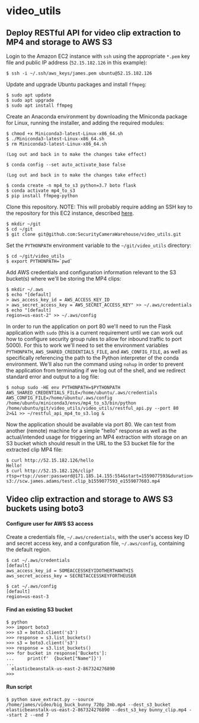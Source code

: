 # video_utils

## Deploy RESTful API for video clip extraction to MP4 and storage to AWS S3

Login to the Amazon EC2 instance with `ssh` using the appropriate `*.pem` key file 
and public IP address (`52.15.182.126` in this example):
```
$ ssh -i ~/.ssh/aws_keys/james.pem ubuntu@52.15.182.126
```

Update and upgrade Ubuntu packages and install `ffmpeg`:
```
$ sudo apt update
$ sudo apt upgrade
$ sudo apt install ffmpeg
```

Create an Anaconda environment by downloading the Miniconda package for Linux, 
running the installer, and adding the required modules:
```
$ chmod +x Miniconda3-latest-Linux-x86_64.sh
$ ./Miniconda3-latest-Linux-x86_64.sh
$ rm Miniconda3-latest-Linux-x86_64.sh

(Log out and back in to make the changes take effect)

$ conda config --set auto_activate_base false

(Log out and back in to make the changes take effect)

$ conda create -n mp4_to_s3 python=3.7 boto flask
$ conda activate mp4_to_s3
$ pip install ffmpeg-python
```

Clone this repository. NOTE: This will probably require adding an SSH key to the 
repository for this EC2 instance, described 
[here](https://help.github.com/en/articles/generating-a-new-ssh-key-and-adding-it-to-the-ssh-agent).
```
$ mkdir ~/git
$ cd ~/git
$ git clone git@github.com:SecurityCameraWarehouse/video_utils.git
```

Set the `PYTHONPATH` environment variable to the `~/git/video_utils` directory:
```
$ cd ~/git/video_utils
$ export PYTHONPATH=`pwd`
```

Add AWS credentials and configuration information relevant to the S3 bucket(s) 
where we'll be storing the MP4 clips:
```
$ mkdir ~/.aws
$ echo "[default]
> aws_access_key_id = AWS_ACCESS_KEY_ID
> aws_secret_access_key = AWS_SECRET_ACCESS_KEY" >> ~/.aws/credentials
$ echo "[default]
region=us-east-2" >> ~/.aws/config
```

In order to run the application on port 80 we'll need to run the Flask application 
with `sudo` (this is a current requirement until we can work out how to configure 
security group rules to allow for inbound traffic to port 5000). For this to work
we'll need to set the environment variables `PYTHONPATH`, `AWS_SHARED_CREDENTIALS_FILE`, 
and `AWS_CONFIG_FILE`, as well as specifically referencing the path to the Python 
interpreter of the conda environment. We'll also run the command using `nohup` in 
order to prevent the application from terminating if we log out of the shell, and 
we redirect standard error and output to a log file:
```
$ nohup sudo -HE env PYTHONPATH=$PYTHONPATH AWS_SHARED_CREDENTIALS_FILE=/home/ubuntu/.aws/credentials AWS_CONFIG_FILE=/home/ubuntu/.aws/config /home/ubuntu/miniconda3/envs/mp4_to_s3/bin/python /home/ubuntu/git/video_utils/video_utils/restful_api.py --port 80  2>&1 >> ~/restful_api_mp4_to_s3.log &
```

Now the application should be available via port 80. We can test from another 
(remote) machine for a simple "hello" response as well as the actual/intended usage 
for triggering an MP4 extraction with storage on an S3 bucket which should result 
in the URL to the S3 bucket file for the extracted clip MP4 file: 
```
$ curl http://52.15.182.126/hello
Hello!
$ curl http://52.15.182.126/clip?rtsp=rtsp://user:password@171.185.14.155:554&start=1559077593&duration=10&bucket=scw.james.adams&prefix=test
s3://scw.james.adams/test.clip_b1559077593_e1559077603.mp4
```



## Video clip extraction and storage to AWS S3 buckets using boto3

#### Configure user for AWS S3 access
Create a credentials file, `~/.aws/credentials`, with the user's access key ID 
and secret access key, and a confguration file, `~/.aws/config`, containing the 
default region.

```
$ cat ~/.aws/credentials
[default]
aws_access_key_id = SOMEACCESSKEYIDOTHERTHANTHIS
aws_secret_access_key = SECRETACCESSKEYFORTHEUSER

$ cat ~/.aws/config 
[default]
region=us-east-3

```

#### Find an existing S3 bucket
```
$ python
>>> import boto3
>>> s3 = boto3.client('s3')
>>> response = s3.list_buckets()
>>> s3 = boto3.client('s3')
>>> response = s3.list_buckets()
>>> for bucket in response['Buckets']:
...     print(f'  {bucket["Name"]}')
... 
  elasticbeanstalk-us-east-2-867324276890
>>>
```
#### Run script
```
$ python save_extract.py --source /home/james/video/big_buck_bunny_720p_2mb.mp4 --dest_s3_bucket elasticbeanstalk-us-east-2-867324276890 --dest_s3_key bunny_clip.mp4 --start 2 --end 7
```
